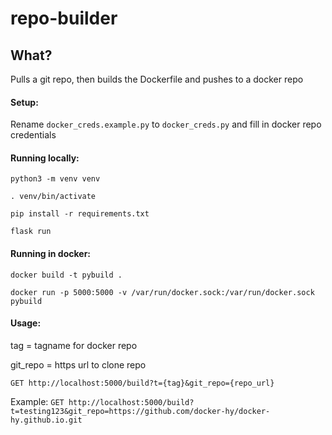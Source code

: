 # repo-builder

## What?

Pulls a git repo, then builds the Dockerfile and pushes to a docker repo

#### Setup:

Rename `docker_creds.example.py` to `docker_creds.py` and fill in docker repo credentials

#### Running locally:

`python3 -m venv venv`

`. venv/bin/activate`

`pip install -r requirements.txt`

`flask run`

#### Running in docker:

`docker build -t pybuild .`

`docker run -p 5000:5000 -v /var/run/docker.sock:/var/run/docker.sock pybuild`

#### Usage:

tag = tagname for docker repo

git_repo = https url to clone repo

`GET http://localhost:5000/build?t={tag}&git_repo={repo_url}`

Example:
`GET http://localhost:5000/build?t=testing123&git_repo=https://github.com/docker-hy/docker-hy.github.io.git`
